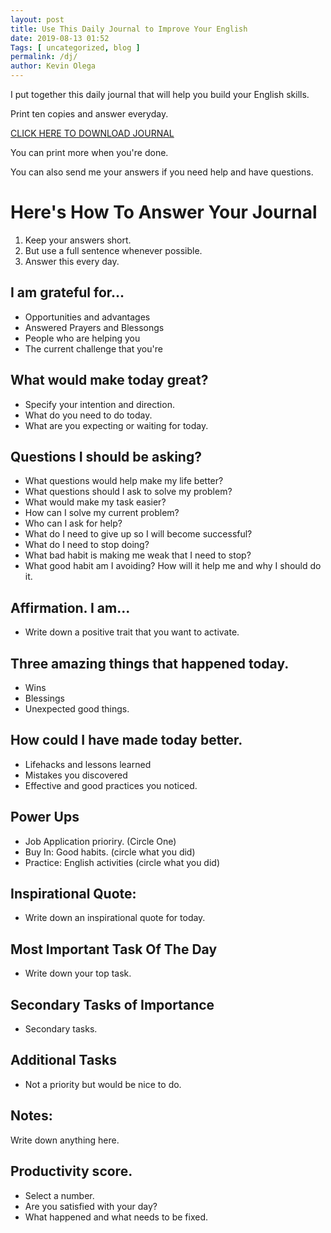 ```yaml
--- 
layout: post 
title: Use This Daily Journal to Improve Your English
date: 2019-08-13 01:52
Tags: [ uncategorized, blog ]
permalink: /dj/ 
author: Kevin Olega 
--- 
```

I put together this daily journal that will help you build your English skills.

Print ten copies and answer everyday.

[CLICK HERE TO DOWNLOAD JOURNAL](https://www.dropbox.com/s/hpnsemfaxm7kjvv/CCTT%20Printable%20Daily%20Journal.pdf?dl=0)

You can print more when you're done.

You can also send me your answers if you need help and have questions.

# Here's How To Answer Your Journal

1. Keep your answers short.
2. But use a full sentence whenever possible.
3. Answer this every day.

## I am grateful for...

- Opportunities and advantages
- Answered Prayers and Blessongs
- People who are helping you
- The current challenge that you're 

## What would make today great?

- Specify your intention and direction.
- What do you need to do today.
- What are you expecting or waiting for today.

## Questions I should be asking?

- What questions would help make my life better?
- What questions should I ask to solve my problem?
- What would make my task easier?
- How can I solve my current problem?
- Who can I ask for help?
- What do I need to give up so I will become successful?
- What do I need to stop doing?
- What bad habit is making me weak that I need to stop?
- What good habit am I avoiding? How will it help me and why I should do it.

## Affirmation. I am... 

- Write down a positive trait that you want to activate.

## Three amazing things that happened today.

- Wins
- Blessings
- Unexpected good things.

## How could I have made today better.

- Lifehacks and lessons learned
- Mistakes you discovered
- Effective and good practices you noticed.

## Power Ups

- Job Application prioriry. (Circle One)
- Buy In: Good habits. (circle what you did)
- Practice: English activities (circle what you did)

## Inspirational Quote:

- Write down an inspirational quote for today.


## Most Important Task Of The Day

- Write down your top task.

## Secondary Tasks of Importance

- Secondary tasks.

## Additional Tasks

- Not a priority but would be nice to do.

## Notes:

Write down anything here.

## Productivity score.

- Select a number.
- Are you satisfied with your day?
- What happened and what needs to be fixed.
